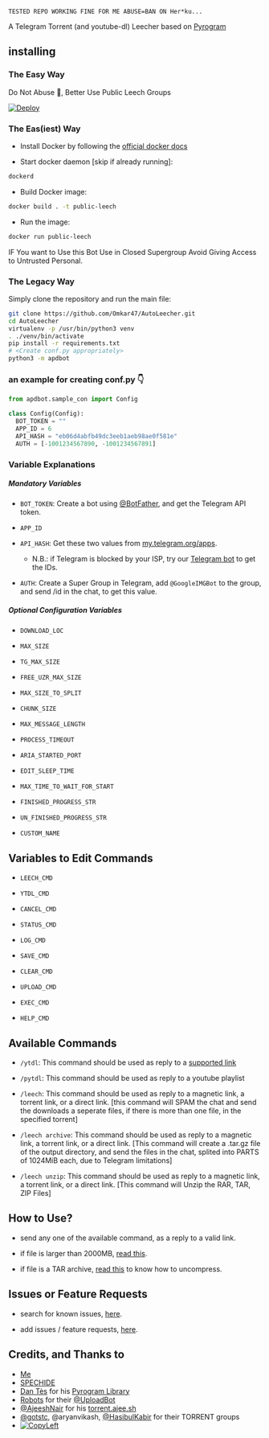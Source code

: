 ```
TESTED REPO WORKING FINE FOR ME ABUSE=BAN ON Her*ku...
```

A Telegram Torrent (and youtube-dl) Leecher based on [Pyrogram](https://github.com/pyrogram/pyrogram)

## installing

### The Easy Way

Do Not Abuse 🥺, Better Use Public Leech Groups

[![Deploy](https://www.herokucdn.com/deploy/button.svg)](https://heroku.com/deploy)


### The Eas(iest) Way

- Install Docker by following the [official docker docs](https://docs.docker.com/engine/install/debian/)

- Start docker daemon [skip if already running]:
```sh
dockerd
```
- Build Docker image:
```sh
docker build . -t public-leech
```
- Run the image:
```sh
docker run public-leech
```

IF You want to Use this Bot Use in Closed Supergroup Avoid Giving Access to Untrusted Personal.


### The Legacy Way
Simply clone the repository and run the main file:

```sh
git clone https://github.com/Omkar47/AutoLeecher.git
cd AutoLeecher
virtualenv -p /usr/bin/python3 venv
. ./venv/bin/activate
pip install -r requirements.txt
# <Create conf.py appropriately>
python3 -m apdbot
```

### an example for creating conf.py 👇
```py
from apdbot.sample_con import Config

class Config(Config):
  BOT_TOKEN = ""
  APP_ID = 6
  API_HASH = "eb06d4abfb49dc3eeb1aeb98ae0f581e"
  AUTH = [-1001234567890, -1001234567891]
```

### Variable Explanations

##### Mandatory Variables

* `BOT_TOKEN`: Create a bot using [@BotFather](https://telegram.dog/BotFather), and get the Telegram API token.

* `APP_ID`
* `API_HASH`: Get these two values from [my.telegram.org/apps](https://my.telegram.org/apps).
  * N.B.: if Telegram is blocked by your ISP, try our [Telegram bot](https://telegram.dog/UseTGXBot) to get the IDs.

* `AUTH`: Create a Super Group in Telegram, add `@GoogleIMGBot` to the group, and send /id in the chat, to get this value.

##### Optional Configuration Variables

* `DOWNLOAD_LOC`

* `MAX_SIZE`

* `TG_MAX_SIZE`

* `FREE_UZR_MAX_SIZE`

* `MAX_SIZE_TO_SPLIT`

* `CHUNK_SIZE`

* `MAX_MESSAGE_LENGTH`

* `PROCESS_TIMEOUT`

* `ARIA_STARTED_PORT`

* `EDIT_SLEEP_TIME`

* `MAX_TIME_TO_WAIT_FOR_START`

* `FINISHED_PROGRESS_STR`

* `UN_FINISHED_PROGRESS_STR`

* `CUSTOM_NAME`

## Variables to Edit Commands

* `LEECH_CMD`

* `YTDL_CMD`

* `CANCEL_CMD`

* `STATUS_CMD`

* `LOG_CMD`

* `SAVE_CMD`

* `CLEAR_CMD`

* `UPLOAD_CMD`

* `EXEC_CMD `

* `HELP_CMD`

## Available Commands

* `/ytdl`: This command should be used as reply to a [supported link](https://ytdl-org.github.io/youtube-dl/supportedsites.html)

* `/pytdl`: This command should be used as reply to a youtube playlist

* `/leech`: This command should be used as reply to a magnetic link, a torrent link, or a direct link. [this command will SPAM the chat and send the downloads a seperate files, if there is more than one file, in the specified torrent]

* `/leech archive`: This command should be used as reply to a magnetic link, a torrent link, or a direct link. [This command will create a .tar.gz file of the output directory, and send the files in the chat, splited into PARTS of 1024MiB each, due to Telegram limitations]

* `/leech unzip`: This command should be used as reply to a magnetic link, a torrent link, or a direct link. [This command will Unzip the RAR, TAR, ZIP Files]

## How to Use?

* send any one of the available command, as a reply to a valid link.

* if file is larger than 2000MB, [read this](https://t.me/c/1434259219/113).

* if file is a TAR archive, [read this](https://t.me/c/1434259219/104) to know how to uncompress.


## Issues or Feature Requests

* search for known issues, [here](https://t.me/c/1434259219/118).

* add issues / feature requests, [here](https://github.com/SpEcHiDe/PublicLeech/issues/new).


## Credits, and Thanks to
* [Me](https://telegram.dog/APDBUGS)
* [SPECHIDE](https://github.com/SpEcHIDe/PublicLeech)
* [Dan Tès](https://telegram.dog/haskell) for his [Pyrogram Library](https://github.com/pyrogram/pyrogram)
* [Robots](https://telegram.dog/Robots) for their [@UploadBot](https://telegram.dog/UploadBot)
* [@AjeeshNair](https://telegram.dog/AjeeshNait) for his [torrent.ajee.sh](https://torrent.ajee.sh)
* [@gotstc](https://telegram.dog/gotstc), @aryanvikash, [@HasibulKabir](https://telegram.dog/HasibulKabir) for their TORRENT groups
* [![CopyLeft](https://telegra.ph/file/b514ed14d994557a724cb.jpg)](https://telegra.ph/file/fab1017e21c42a5c1e613.mp4 "CopyLeft Credit Video")
